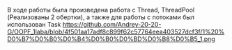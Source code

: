В ходе работы была произведена работа с Thread, ThreadPool (Реализованы 2 обертки), а также для работы с потоками был использован Task
https://github.com/Andrey-20-20-G/OOPF_1laba/blob/4f501aa17adf8c899f62c57764eea403527dcf3f/1%20%D0%B7%D0%B0%D0%B4%D0%B0%D0%BD%D0%B8%D0%B5_1.png
